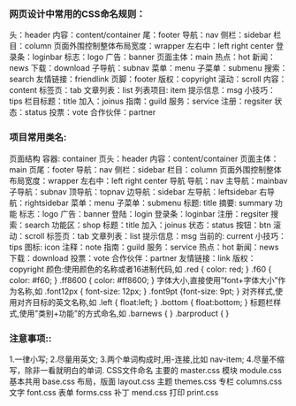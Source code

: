 ### 网页设计中常用的CSS命名规则：

头：header
内容：content/container
尾：footer
导航：nav
侧栏：sidebar
栏目：column
页面外围控制整体布局宽度：wrapper
左右中：left right center
登录条：loginbar
标志：logo
广告：banner
页面主体：main
热点：hot
新闻：news
下载：download
子导航：subnav
菜单：menu
子菜单：submenu
搜索：search
友情链接：friendlink
页脚：footer
版权：copyright
滚动：scroll
内容：content
标签页：tab
文章列表：list
列表项目: item
提示信息：msg
小技巧：tips
栏目标题：title
加入：joinus
指南：guild
服务：service
注册：regsiter
状态：status
投票：vote
合作伙伴：partner

### 项目常用类名:

页面结构
   容器: container
   页头：header
   内容：content/container
   页面主体：main
   页尾：footer
   导航：nav
   侧栏：sidebar
   栏目：column
   页面外围控制整体布局宽度：wrapper
   左右中：left right center
导航
   导航：nav
   主导航：mainbav
   子导航：subnav
   顶导航：topnav
   边导航：sidebar
   左导航：leftsidebar
   右导航：rightsidebar
   菜单：menu
   子菜单：submenu
   标题: title
   摘要: summary
功能
   标志：logo
   广告：banner
   登陆：login
   登录条：loginbar
   注册：regsiter
   搜索：search
   功能区：shop
   标题：title
   加入：joinus
   状态：status
   按钮：btn
   滚动：scroll
   标签页：tab
   文章列表：list
   提示信息：msg
   当前的: current
   小技巧：tips
   图标: icon
   注释：note
   指南：guild
   服务：service
   热点：hot
   新闻：news
   下载：download
   投票：vote
   合作伙伴：partner
   友情链接：link
   版权：copyright
颜色:使用颜色的名称或者16进制代码,如
   .red { color: red; }
   .f60 { color: #f60; }
   .ff8600 { color: #ff8600; }
字体大小,直接使用”font+字体大小”作为名称,如
   .font12px { font-size: 12px; }
   .font9pt {font-size: 9pt; }
对齐样式,使用对齐目标的英文名称,如
   .left { float:left; }
   .bottom { float:bottom; }
标题栏样式,使用”类别+功能”的方式命名,如
   .barnews { }
   .barproduct { }

### 注意事项::

   1.一律小写;
   2.尽量用英文;
   3.两个单词构成时,用-连接,比如 nav-item;
   4.尽量不缩写，除非一看就明白的单词.
CSS文件命名
   主要的 master.css
   模块 module.css
   基本共用 base.css
   布局，版面 layout.css
   主题 themes.css
   专栏 columns.css
   文字 font.css
   表单 forms.css
   补丁 mend.css
   打印 print.css